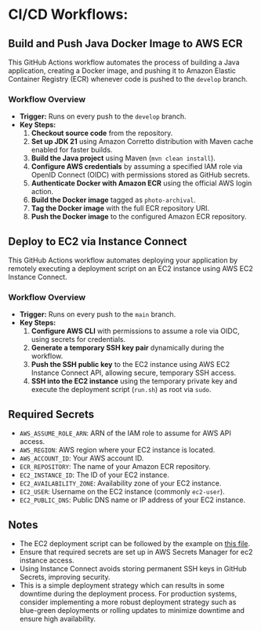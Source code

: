 # CI/CD Workflows:

## Build and Push Java Docker Image to AWS ECR

This GitHub Actions workflow automates the process of building a Java application, creating a Docker image,
and pushing it to Amazon Elastic Container Registry (ECR) whenever code is pushed to the `develop` branch.

### Workflow Overview

- **Trigger:** Runs on every push to the `develop` branch.
- **Key Steps:**
  1. **Checkout source code** from the repository.
  2. **Set up JDK 21** using Amazon Corretto distribution with Maven cache enabled for faster builds.
  3. **Build the Java project** using Maven (`mvn clean install`).
  4. **Configure AWS credentials** by assuming a specified IAM role via OpenID Connect (OIDC) with permissions stored
     as GitHub secrets.
  5. **Authenticate Docker with Amazon ECR** using the official AWS login action.
  6. **Build the Docker image** tagged as `photo-archival`.
  7. **Tag the Docker image** with the full ECR repository URI.
  8. **Push the Docker image** to the configured Amazon ECR repository.

## Deploy to EC2 via Instance Connect

This GitHub Actions workflow automates deploying your application by remotely executing a deployment script
on an EC2 instance using AWS EC2 Instance Connect.

### Workflow Overview

- **Trigger:** Runs on every push to the `main` branch.
- **Key Steps:**
  1. **Configure AWS CLI** with permissions to assume a role via OIDC, using secrets for credentials.
  2. **Generate a temporary SSH key pair** dynamically during the workflow.
  3. **Push the SSH public key** to the EC2 instance using AWS EC2 Instance Connect API, allowing secure, temporary
     SSH access.
  4. **SSH into the EC2 instance** using the temporary private key and execute the deployment script (`run.sh`) as
     root via `sudo`.

## Required Secrets

- `AWS_ASSUME_ROLE_ARN`: ARN of the IAM role to assume for AWS API access.
- `AWS_REGION`: AWS region where your EC2 instance is located.
- `AWS_ACCOUNT_ID`: Your AWS account ID.
- `ECR_REPOSITORY`: The name of your Amazon ECR repository.
- `EC2_INSTANCE_ID`: The ID of your EC2 instance.
- `EC2_AVAILABILITY_ZONE`: Availability zone of your EC2 instance.
- `EC2_USER`: Username on the EC2 instance (commonly `ec2-user`).
- `EC2_PUBLIC_DNS`: Public DNS name or IP address of your EC2 instance.

## Notes

- The EC2 deployment script can be followed by the example on [this file](./github/run.example.sh).
- Ensure that required secrets are set up in AWS Secrets Manager for ec2 instance access.
- Using Instance Connect avoids storing permanent SSH keys in GitHub Secrets, improving security.
- This is a simple deployment strategy which can results in some downtime during the deployment process. For production systems, consider implementing a more robust deployment strategy such as blue-green deployments or rolling updates to minimize downtime and ensure high availability.
